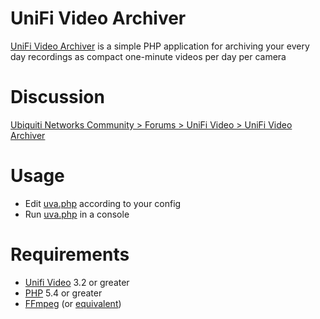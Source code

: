 # UniFi Video Archiver

[UniFi Video Archiver](https://github.com/deemru/uva) is a simple PHP application for archiving your every day recordings as compact one-minute videos per day per camera

# Discussion

[Ubiquiti Networks Community > Forums > UniFi Video > UniFi Video Archiver](http://community.ubnt.com/t5/UniFi-Video/UniFi-Video-Archiver/m-p/1582508)

# Usage

- Edit [uva.php](uva.php) according to your config
- Run [uva.php](uva.php) in a console

# Requirements

- [Unifi Video](http://community.ubnt.com/t5/UniFi-Video/bd-p/airVision_board) 3.2 or greater
- [PHP](http://php.net/) 5.4 or greater
- [FFmpeg](http://ffmpeg.org/download.html) (or [equivalent](http://libav.org/download/))
